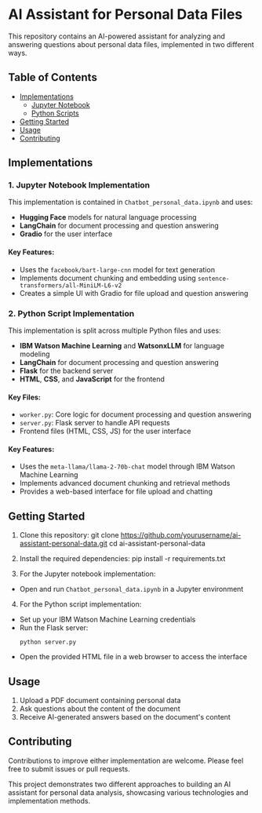 # AI Assistant for Personal Data Files

This repository contains an AI-powered assistant for analyzing and answering questions about personal data files, implemented in two different ways.

## Table of Contents

- [Implementations](#implementations)
  - [Jupyter Notebook](#1-jupyter-notebook-implementation)
  - [Python Scripts](#2-python-script-implementation)
- [Getting Started](#getting-started)
- [Usage](#usage)
- [Contributing](#contributing)

## Implementations

### 1. Jupyter Notebook Implementation

This implementation is contained in `Chatbot_personal_data.ipynb` and uses:

- **Hugging Face** models for natural language processing
- **LangChain** for document processing and question answering
- **Gradio** for the user interface

#### Key Features:
- Uses the `facebook/bart-large-cnn` model for text generation
- Implements document chunking and embedding using `sentence-transformers/all-MiniLM-L6-v2`
- Creates a simple UI with Gradio for file upload and question answering

### 2. Python Script Implementation

This implementation is split across multiple Python files and uses:

- **IBM Watson Machine Learning** and **WatsonxLLM** for language modeling
- **LangChain** for document processing and question answering
- **Flask** for the backend server
- **HTML**, **CSS**, and **JavaScript** for the frontend

#### Key Files:
- `worker.py`: Core logic for document processing and question answering
- `server.py`: Flask server to handle API requests
- Frontend files (HTML, CSS, JS) for the user interface

#### Key Features:
- Uses the `meta-llama/llama-2-70b-chat` model through IBM Watson Machine Learning
- Implements advanced document chunking and retrieval methods
- Provides a web-based interface for file upload and chatting

## Getting Started

1. Clone this repository:
git clone https://github.com/yourusername/ai-assistant-personal-data.git
cd ai-assistant-personal-data

2. Install the required dependencies: pip install -r requirements.txt

3. For the Jupyter notebook implementation:
- Open and run `Chatbot_personal_data.ipynb` in a Jupyter environment

4. For the Python script implementation:
- Set up your IBM Watson Machine Learning credentials
- Run the Flask server:
  ```
  python server.py
  ```
- Open the provided HTML file in a web browser to access the interface

## Usage

1. Upload a PDF document containing personal data
2. Ask questions about the content of the document
3. Receive AI-generated answers based on the document's content

## Contributing

Contributions to improve either implementation are welcome. Please feel free to submit issues or pull requests.

This project demonstrates two different approaches to building an AI assistant for personal data analysis, showcasing various technologies and implementation methods.
